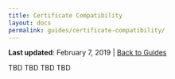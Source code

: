 ```yaml
---
title: Certificate Compatibility
layout: docs
permalink: guides/certificate-compatibility/
---
```


**Last updated**: February 7, 2019 \| [Back to Guides]({{site.baseurl}}/guides/)


TBD TBD TBD TBD 
